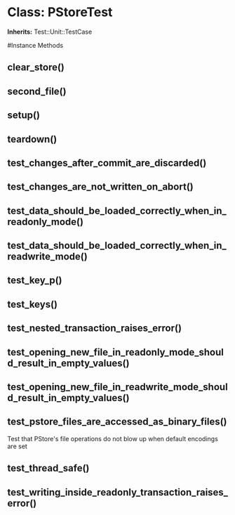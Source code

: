 # Class: PStoreTest
**Inherits:** Test::Unit::TestCase
    




#Instance Methods
## clear_store() [](#method-i-clear_store)

## second_file() [](#method-i-second_file)

## setup() [](#method-i-setup)

## teardown() [](#method-i-teardown)

## test_changes_after_commit_are_discarded() [](#method-i-test_changes_after_commit_are_discarded)

## test_changes_are_not_written_on_abort() [](#method-i-test_changes_are_not_written_on_abort)

## test_data_should_be_loaded_correctly_when_in_readonly_mode() [](#method-i-test_data_should_be_loaded_correctly_when_in_readonly_mode)

## test_data_should_be_loaded_correctly_when_in_readwrite_mode() [](#method-i-test_data_should_be_loaded_correctly_when_in_readwrite_mode)

## test_key_p() [](#method-i-test_key_p)

## test_keys() [](#method-i-test_keys)

## test_nested_transaction_raises_error() [](#method-i-test_nested_transaction_raises_error)

## test_opening_new_file_in_readonly_mode_should_result_in_empty_values() [](#method-i-test_opening_new_file_in_readonly_mode_should_result_in_empty_values)

## test_opening_new_file_in_readwrite_mode_should_result_in_empty_values() [](#method-i-test_opening_new_file_in_readwrite_mode_should_result_in_empty_values)

## test_pstore_files_are_accessed_as_binary_files() [](#method-i-test_pstore_files_are_accessed_as_binary_files)
Test that PStore's file operations do not blow up when default encodings are
set

## test_thread_safe() [](#method-i-test_thread_safe)

## test_writing_inside_readonly_transaction_raises_error() [](#method-i-test_writing_inside_readonly_transaction_raises_error)

